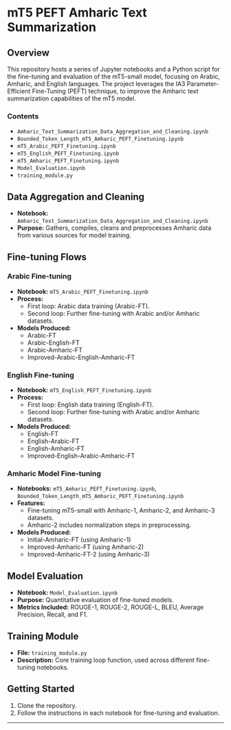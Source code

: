 # mT5 PEFT Amharic Text Summarization

## Overview
This repository hosts a series of Jupyter notebooks and a Python script for the fine-tuning and evaluation of the mT5-small model, focusing on Arabic, Amharic, and English languages. The project leverages the IA3 Parameter-Efficient Fine-Tuning (PEFT) technique, to improve the Amharic text summarization capabilities of the mT5 model.

### Contents
- `Amharic_Text_Summarization_Data_Aggregation_and_Cleaning.ipynb`
- `Bounded_Token_Length_mT5_Amharic_PEFT_Finetuning.ipynb`
- `mT5_Arabic_PEFT_Finetuning.ipynb`
- `mT5_English_PEFT_Finetuning.ipynb`
- `mT5_Amharic_PEFT_Finetuning.ipynb`
- `Model_Evaluation.ipynb`
- `training_module.py`

## Data Aggregation and Cleaning
- **Notebook:** `Amharic_Text_Summarization_Data_Aggregation_and_Cleaning.ipynb`
- **Purpose:** Gathers, compiles, cleans and preprocesses Amharic data from various sources for model training.

## Fine-tuning Flows

### Arabic Fine-tuning
- **Notebook:** `mT5_Arabic_PEFT_Finetuning.ipynb`
- **Process:** 
  - First loop: Arabic data training (Arabic-FT).
  - Second loop: Further fine-tuning with Arabic and/or Amharic datasets.
- **Models Produced:**
  - Arabic-FT
  - Arabic-English-FT
  - Arabic-Amharic-FT
  - Improved-Arabic-English-Amharic-FT

### English Fine-tuning
- **Notebook:** `mT5_English_PEFT_Finetuning.ipynb`
- **Process:** 
  - First loop: English data training (English-FT).
  - Second loop: Further fine-tuning with Arabic and/or Amharic datasets.
- **Models Produced:**
  - English-FT
  - English-Arabic-FT
  - English-Amharic-FT
  - Improved-English-Arabic-Amharic-FT

### Amharic Model Fine-tuning
- **Notebooks:** `mT5_Amharic_PEFT_Finetuning.ipynb`, `Bounded_Token_Length_mT5_Amharic_PEFT_Finetuning.ipynb`
- **Features:** 
  - Fine-tuning mT5-small with Amharic-1, Amharic-2, and Amharic-3 datasets.
  - Amharic-2 includes normalization steps in preprocessing.
- **Models Produced:**
  - Initial-Amharic-FT (using Amharic-1)
  - Improved-Amharic-FT (using Amharic-2)
  - Improved-Amharic-FT-2 (using Amharic-3)

## Model Evaluation
- **Notebook:** `Model_Evaluation.ipynb`
- **Purpose:** Quantitative evaluation of fine-tuned models.
- **Metrics Included:** ROUGE-1, ROUGE-2, ROUGE-L, BLEU, Average Precision, Recall, and F1.

## Training Module
- **File:** `training_module.py`
- **Description:** Core training loop function, used across different fine-tuning notebooks.

## Getting Started
1. Clone the repository.
2. Follow the instructions in each notebook for fine-tuning and evaluation.
---

